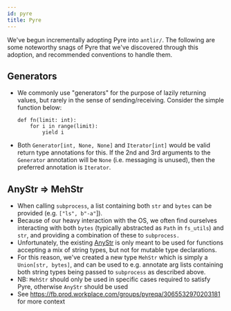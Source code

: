 ```yaml
---
id: pyre
title: Pyre
---
```


We've begun incrementally adopting Pyre into `antlir/`. The following are some noteworthy snags of Pyre that we've discovered through this adoption, and recommended conventions to handle them.

## Generators

- We commonly use "generators" for the purpose of lazily returning values, but rarely in the sense of sending/receiving. Consider the simple function below:

  ```
  def fn(limit: int):
      for i in range(limit):
          yield i
  ```

- Both `Generator[int, None, None]` and `Iterator[int]` would be valid return type annotations for this. If the 2nd and 3rd arguments to the `Generator` annotation will be `None` (i.e. messaging is unused), then the preferred annotation is `Iterator`.

## AnyStr =\> MehStr

- When calling `subprocess`, a list containing both `str` and `bytes` can be provided (e.g. `["ls", b"-a"`]).
- Because of our heavy interaction with the OS, we often find ourselves interacting with both `bytes` (typically abstracted as `Path` in `fs_utils`) and `str`, and providing a combination of these to `subprocess.`
- Unfortunately, the existing [AnyStr](https://docs.python.org/3/library/typing.html#typing.AnyStr) is only meant to be used for functions accepting a mix of string types, but not for mutable type declarations.
- For this reason, we've created a new type `MehStr` which is simply a `Union[str, bytes]`, and can be used to e.g. annotate arg lists containing both string types being passed to `subprocess` as described above.
- NB: `MehStr` should only be used in specific cases required to satisfy Pyre, otherwise `AnyStr` should be used
- See <https://fb.prod.workplace.com/groups/pyreqa/3065532970203181> for more context
